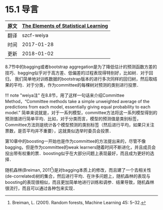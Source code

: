 # 15.1 导言

| 原文   | [The Elements of Statistical Learning](https://web.stanford.edu/~hastie/ElemStatLearn/printings/ESLII_print12.pdf) |
| ---- | ---------------------------------------- |
| 翻译   | szcf-weiya                               |
| 时间   | 2017-01-28                               |
| 更新 | 2018-01-02|

8.7节中的bagging或者bootstrap aggregation是为了降低估计的预测函数方差的技巧．bagging似乎对于高方差、低偏差的过程表现得特别好，比如树．对于回归， 我们简单地对训练数据的bootstrap版本的进行多次同样的回归树，然后取结果的平均．对于分类，作为committee的每棵树对预测的类别进行投票．



!!! note "weiya注"
    在8.8节，用了这样一句话来介绍Committee Method，“Committee methods take a simple unweighted average of the predictions from each model, essentially giving equal probability to each model.” 简单来说就是，对于一系列模型，committee方法将这一系列模型得到的预测值进行简单平均．比如，对于分类而言，模型的预测值是类别标签，Committee方法则是统计各个模型预测的类别标签（然后进行平均，如果只关注票数，是否平均并不重要），这就类似选举时委员会投票．

第10章中的boosting一开始也是作为committee的方法提出来的，尽管不像bagging，但是作为committee的weak learners随着时间不断进化，并且成员会投出带有权重的票．boosting似乎在大部分问题上表现最好，而且成为更好的选择．

随机森林(Breiman, 2011[^1])是对bagging本质上的修改，而且建了一个去相关性(de-correlated)树的集合，然后进行平均．在许多问题上，随机森林的表现与boosting的表现很相似，而且更加简单地进行训练和调参．结果导致，随机森林很流行，而且可以通过各种包来实现．

[^1]: Breiman, L. (2001). Random forests, Machine Learning 45: 5–32.
